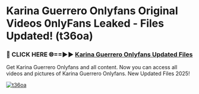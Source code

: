 # Karina Guerrero Onlyfans Original Videos 0nlyFans Leaked - Files Updated! (t36oa)

<h3>🔴 CLICK HERE 🌐==►► <a href="https://tinyurl.com/2m67pmp6" rel="nofollow">Karina Guerrero Onlyfans Updated Files</a></h3>

Get Karina Guerrero Onlyfans and all content. Now you can access all videos and pictures of Karina Guerrero Onlyfans. New Updated Files 2025!

[![t36oa](https://i.imgur.com/H4QAA4z.gif)](https://tinyurl.com/2m67pmp6)